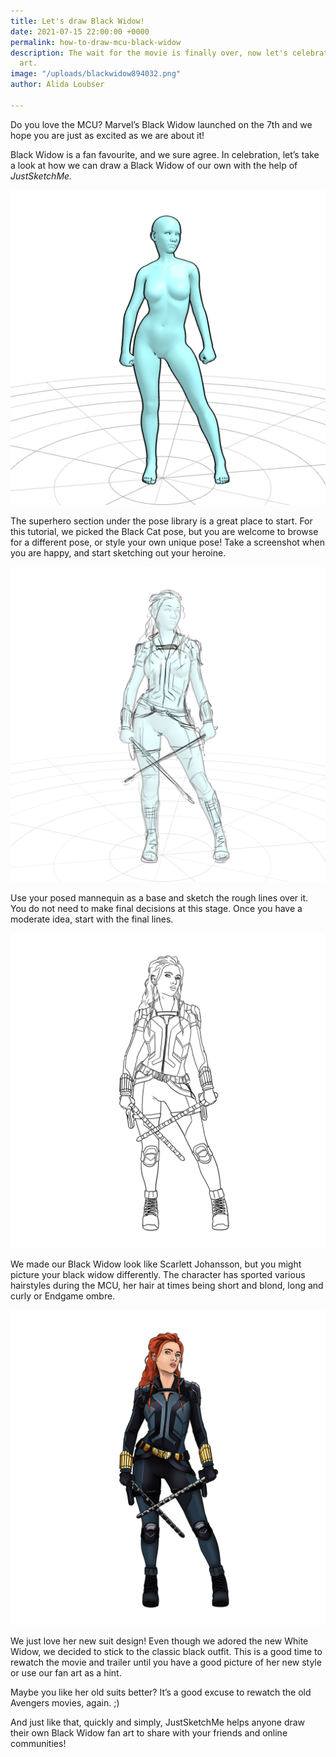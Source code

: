 ```yaml
---
title: Let's draw Black Widow!
date: 2021-07-15 22:00:00 +0000
permalink: how-to-draw-mcu-black-widow
description: The wait for the movie is finally over, now let's celebrate with fan
  art.
image: "/uploads/blackwidow894032.png"
author: Alida Loubser

---
```

Do you love the MCU? Marvel’s Black Widow launched on the 7th and we hope you are just as excited as we are about it!

Black Widow is a fan favourite, and we sure agree. In celebration, let’s take a look at how we can draw a Black Widow of our own with the help of _JustSketchMe._

_![](/uploads/black-widow1.png)_

The superhero section under the pose library is a great place to start. For this tutorial, we picked the Black Cat pose, but you are welcome to browse for a different pose, or style your own unique pose! Take a screenshot when you are happy, and start sketching out your heroine.

_![](/uploads/black-widow2.png)_

Use your posed mannequin as a base and sketch the rough lines over it. You do not need to make final decisions at this stage. Once you have a moderate idea, start with the final lines.

_![](/uploads/black-widow3.png)_

We made our Black Widow look like Scarlett Johansson, but you might picture your black widow differently. The character has sported various hairstyles during the MCU, her hair at times being short and blond, long and curly or Endgame ombre.

_![](/uploads/black-widow4.png)_

We just love her new suit design! Even though we adored the new White Widow, we decided to stick to the classic black outfit. This is a good time to rewatch the movie and trailer until you have a good picture of her new style or use our fan art as a hint.

Maybe you like her old suits better? It’s a good excuse to rewatch the old Avengers movies, again. ;)

And just like that, quickly and simply, JustSketchMe helps anyone draw their own Black Widow fan art to share with your friends and online communities!